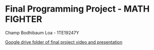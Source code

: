 # Final Programming Project - MATH FIGHTER

Champ Bodhibaum Loa - 1TE19247Y

[Google drive folder of final project video and presentation](https://drive.google.com/drive/folders/1LmtEV8uNTdXnJUAJX9z4j408W0yFIrQW?usp=sharing)
